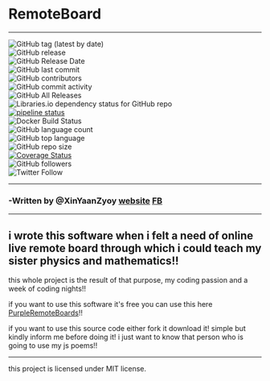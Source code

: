 # RemoteBoard
***

![GitHub tag (latest by date)](https://img.shields.io/github/tag-date/XinYaanZyoy/PurpleRemoteBoards.svg?style=popout)  
![GitHub release](https://img.shields.io/github/release/XinYaanZyoy/PurpleRemoteBoards.svg)  
![GitHub Release Date](https://img.shields.io/github/release-date/XinYaanzyoy/PurpleRemoteBoards.svg?style=popout)  
![GitHub last commit](https://img.shields.io/github/last-commit/XinYaanZyoy/PurpleRemoteBoards.svg?style=popout)  
![GitHub contributors](https://img.shields.io/github/contributors/XInYaanZyoy/PurpleRemoteBoards.svg?style=popout)  
![GitHub commit activity](https://img.shields.io/github/commit-activity/m/XinYaanZyoy/PurpleRemoteBoards.svg?style=popout)  
![GitHub All Releases](https://img.shields.io/github/downloads/XinYaanZyoy/PurpleRemoteBoards/total.svg?style=popout)  
![Libraries.io dependency status for GitHub repo](https://img.shields.io/librariesio/github/XinYaanZyoy/PurpleRemoteBoards.svg?style=popout)  
[![pipeline status](https://gitlab.com/XinYaanZyoy/PurpleRemoteBoards/badges/master/pipeline.svg)](https://gitlab.com/XinYaanZyoy/PurpleRemoteBoards/commits/master)  
![Docker Build Status](https://img.shields.io/docker/build/xinyaanzyoy/purpleremoteboards.svg?style=popout)  
![GitHub language count](https://img.shields.io/github/languages/count/XinYaanZyoy/PurpleRemoteBoards.svg?style=popout)  
![GitHub top language](https://img.shields.io/github/languages/top/XinYaanZyoy/PurpleRemoteBoards.svg?style=popout)  
![GitHub repo size](https://img.shields.io/github/repo-size/XinYaanZyoy/PurpleRemoteBoards.svg?style=popout)  
[![Coverage Status](https://coveralls.io/repos/github/XinYaanZyoy/PurpleRemoteBoards/badge.svg?branch=master)](https://coveralls.io/github/XinYaanZyoy/PurpleRemoteBoards?branch=master)  
![GitHub followers](https://img.shields.io/github/followers/XinYaanZyoy.svg?label=acquainte&style=social)  
![Twitter Follow](https://img.shields.io/twitter/follow/XinYaanZyoy.svg?label=Acquainte&style=social)

***
### -Written by @XinYaanZyoy [website](https://xinyaanzyoy.github.io/THB) [FB](https://facebook.com/49yatriyaan.love)

***

## i wrote this software when i felt a need of online live remote board through which i could teach my sister physics and mathematics!!

this whole project is the result of that purpose, my coding passion and a week of coding nights!!

if you want to use this software it's free you can use this here [PurpleRemoteBoards](purpleremoteboards.firebaseapp.com)!!

if you want to use this source code either fork it download it! simple but kindly inform me before doing it!
i just want to know that person who is going to use my js poems!!

***
this project is licensed under MIT license.